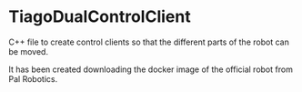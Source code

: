 # TiagoDualControlClient
C++ file to create control clients so that the different parts of the robot can be moved.

It has been created downloading the docker image of the official robot from Pal Robotics.
